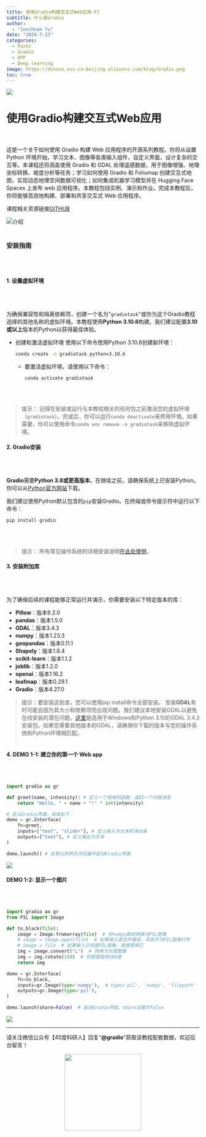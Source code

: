 ```yaml
---
title: 使用Gradio构建交互式Web应用-P1
subtitle: 什么是Gradio
author: 
  - "Junchuan Yu"
date: "2024-7-23"
categories:
  - Posts
  - Gradio
  - APP
  - Deep learning
image: https://dunazo.oss-cn-beijing.aliyuncs.com/blog/Gradio.png
toc: true
---
```

![](https://dunazo.oss-cn-beijing.aliyuncs.com/blog/Gradio.png)

# 使用Gradio构建交互式Web应用

<br><br>
这是一个关于如何使用 Gradio 构建 Web 应用程序的开源系列教程。你将从设置 Python 环境开始，学习文本、图像等各类输入组件，自定义界面，设计复杂的交互等。本课程还将涵盖使用 Gradio 和 GDAL 处理遥感数据，用于图像增强、地理坐标转换、坡度分析等任务；学习如何使用 Gradio 和 Foliumap 创建交互式地图，实现动态地理空间数据可视化；如何集成机器学习模型并在 Hugging Face Spaces 上发布 web 应用程序。本教程包括实例、演示和作业。完成本教程后，你将能够高效地构建、部署和共享交互式 Web 应用程序。

课程相关资源链接[GITHUB](https://github.com/JunchuanYu/Building_Interactive_Web_APP_with_Gradio)

![介绍](https://dunazo.oss-cn-beijing.aliyuncs.com/blog/intro.gif)
<br><br>

### 安装指南
<br><br>

#### 1. 设置虚拟环境
<br><br>

为确保兼容性和隔离依赖项，创建一个名为"`gradiotask`"或你为这个Gradio教程选择的其他名称的虚拟环境。本教程使用**Python 3.10.6**构建。我们建议配置**3.10或以上**版本的Python以获得最佳体验。

- 创建和激活虚拟环境
  使用以下命令使用Python 3.10.6创建新环境：
   ```bash
   conda create -n gradiotask python=3.10.6
   ```         
  - 要激活虚拟环境，请使用以下命令：
    ```bash
    conda activate gradiotask
    ```
<br><br>    
> 提示：
 > 记得在安装或运行与本教程相关的任何包之前激活您的虚拟环境（`gradiotask`）。完成后，你可以运行`conda deactivate`来停用环境。如果需要，你可以使用命令`conda env remove -n gradiotask`来移除虚拟环境。

#### 2. Gradio安装 
<br><br>

**Gradio**需要**Python 3.8或更高版本**。在继续之前，请确保系统上已安装Python。你可以从[Python官方网站](https://www.python.org/downloads/)下载。

我们建议使用Python默认包含的`pip`安装Gradio。在终端或命令提示符中运行以下命令：

```bash
pip install gradio
```
<br><br>


> 提示： 
 > 所有常见操作系统的详细安装说明<a href="https://www.gradio.app/main/guides/installing-gradio-in-a-virtual-environment">在此处提供</a>。

#### 3. 安装附加库

<br><br>

为了确保后续的课程能够正常运行并演示，你需要安装以下特定版本的库：

- **Pillow**：版本9.2.0
- **pandas**：版本1.5.0
- **GDAL**：版本3.4.3
- **numpy**：版本1.23.3
- **geopandas**：版本0.11.1
- **Shapely**：版本1.8.4
- **scikit-learn**：版本1.1.2
- **joblib**：版本1.2.0
- **openai**：版本1.16.2
- **leafmap**：版本0.29.1
- **Gradio**：版本4.27.0

> 提示：要安装这些库，您可以使用pip install命令全部安装，
安装**GDAL**有时可能会因为其大小和依赖项而出现问题。我们建议本地安装GDAL以避免在线安装的潜在问题。[这里](https://wheelhouse.openquake.org/v3/windows/py310/GDAL-3.4.3-cp310-cp310-win_amd64.whl)是适用于Windows和Python 3.10的GDAL 3.4.3安装包。如果您需要其他版本的GDAL，请确保你下载的版本与您的操作系统和Python环境相匹配。<br><br>

#### 4. DEMO 1-1: 建立你的第一个 Web app 
<br><br>

```python
import gradio as gr

def greet(name, intensity): # 定义一个简单的函数，返回一个问候消息
    return "Hello, " + name + "!" * int(intensity)

# 定义Gradio界面，具体如下：
demo = gr.Interface(
    fn=greet,
    inputs=["text", "slider"], # 定义输入为文本和滑动条
    outputs=["text"], # 定义输出为文本
) 

demo.launch() # 在默认的网页浏览器中启动Gradio界面

```
![](https://dunazo.oss-cn-beijing.aliyuncs.com/blog/demo1-1.gif)

#### DEMO 1-2: 显示一个图片
<br><br>

```python
import gradio as gr
from PIL import Image

def to_black(file):
    image = Image.fromarray(file)  # 将numpy数组转换为PIL图像
    # image = Image.open(file)  # 如果输入是文件路径，将其作为PIL图像打开
    # image = file  # 如果输入已经是PIL图像，直接使用它
    img = image.convert("L")  # 转换为灰度图像
    img = img.rotate(180)  # 将图像旋转180度
    return img

demo = gr.Interface(
    fn=to_black,
    inputs=gr.Image(type='numpy'),  # type='pil', 'numpy', 'filepath'
    outputs=gr.Image(type='pil'),
)

demo.launch(share=False)  # 启动Gradio界面，share设置为false
```
![](https://dunazo.oss-cn-beijing.aliyuncs.com/blog/demo1-2.gif)


---------------------------
请关注微信公众号【45度科研人】回复“**@gradio**”获取该教程配套数据，欢迎后台留言！

<span style="display: block; text-align: center; margin-left: auto; margin-right: auto;">
    <img src="https://dunazo.oss-cn-beijing.aliyuncs.com/blog/wechat-simple.png" width="200"  alt="">
</span>